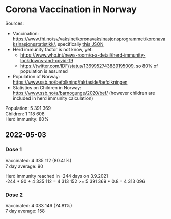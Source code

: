 # Corona Vaccination in Norway

Sources:

- Vaccination: <https://www.fhi.no/sv/vaksine/koronavaksinasjonsprogrammet/koronavaksinasjonsstatistikk/>, specifically [this JSON](https://www.fhi.no/api/chartdata/api/99119)
- Herd immunity factor is not know, yet:
  - <https://www.who.int/news-room/q-a-detail/herd-immunity-lockdowns-and-covid-19>
  - <https://twitter.com/IDF/status/1369952743889195009>, so 80% of population is assumed
- Population of Norway: <https://www.ssb.no/befolkning/faktaside/befolkningen>
- Statistics on Children in Norway: https://www.ssb.no/a/barnogunge/2020/bef/ (however children are included in herd immunity calculation)

Population: 5 391 369  
Children: 1 118 608  
Herd immunity: 80%  

## 2022-05-03

### Dose 1

Vaccinated: 4 335 112 (80.41%)  
7 day average: 90

Herd immunity reached in -244 days on 3.9.2021  
-244 * 90 + 4 335 112 = 4 313 152 >= 5 391 369 * 0.8 = 4 313 096

### Dose 2

Vaccinated: 4 033 146 (74.81%)  
7 day average: 158

